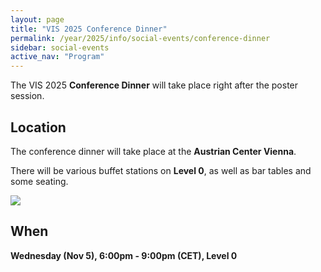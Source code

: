 ```yaml
---
layout: page
title: "VIS 2025 Conference Dinner"
permalink: /year/2025/info/social-events/conference-dinner
sidebar: social-events
active_nav: "Program"
---
```


The VIS 2025 **Conference Dinner** will take place right after the poster session.


## Location

The conference dinner will take place at the **Austrian Center Vienna**.

There will be various buffet stations on **Level 0**, as well as bar tables and some seating.

<p>
    <img src="/year/2025/assets/venue-and-travel/dinner-location.png" />
</p>


## When

**Wednesday (Nov 5), 6:00pm - 9:00pm (CET), Level 0**
